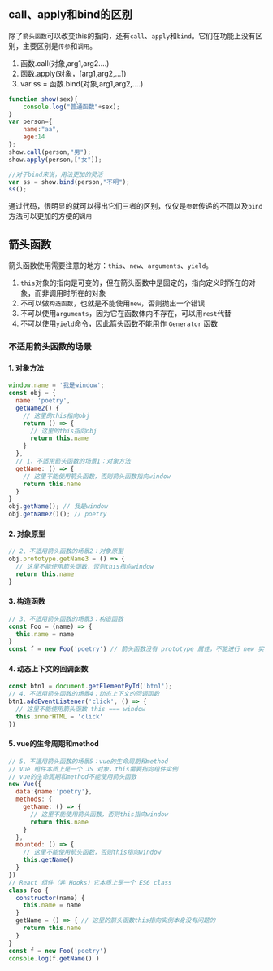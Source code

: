 ## call、apply和bind的区别

除了`箭头函数`可以改变this的指向，还有`call`、`apply`和`bind`。它们在功能上没有区别，主要区别是`传参`和`调用`。
1. 函数.call(对象,arg1,arg2....)
2. 函数.apply(对象，[arg1,arg2,...])
3. var ss = 函数.bind(对象,arg1,arg2,....)

```js
function show(sex){  
    console.log("普通函数"+sex);  
}  
var person={  
    name:"aa",  
    age:14  
};  
show.call(person,"男");  
show.apply(person,["女"]);  

//对于bind来说，用法更加的灵活  
var ss = show.bind(person,"不明");  
ss();  
```
通过代码，很明显的就可以得出它们三者的区别，仅仅是`参数`传递的不同以及`bind`方法可以更加的方便的`调用`

## 箭头函数

箭头函数使用需要注意的地方：`this`、`new`、`arguments`、`yield`。

1. `this`对象的指向是可变的，但在箭头函数中是固定的，指向定义时所在的对象，而非调用时所在的对象
2. 不可以做`构造函数`，也就是不能使用`new`，否则抛出一个错误
3. 不可以使用`arguments`，因为它在函数体内不存在，可以用`rest`代替
4. 不可以使用`yield`命令，因此箭头函数不能用作 `Generator` 函数

### 不适用箭头函数的场景

#### 1. 对象方法

```js
window.name = '我是window';
const obj = {
  name: 'poetry',
  getName2() {
    // 这里的this指向obj
    return () => {
      // 这里的this指向obj
      return this.name
    }
  },
  // 1、不适用箭头函数的场景1：对象方法
  getName: () => { 
    // 这里不能使用箭头函数，否则箭头函数指向window
    return this.name
  }
}
obj.getName(); // 我是window
obj.getName2()(); // poetry
```

#### 2. 对象原型

```js
// 2、不适用箭头函数的场景2：对象原型
obj.prototype.getName3 = () => { 
  // 这里不能使用箭头函数，否则this指向window
  return this.name
}
```

#### 3. 构造函数

```js
// 3、不适用箭头函数的场景3：构造函数
const Foo = (name) => { 
  this.name = name
}
const f = new Foo('poetry') // 箭头函数没有 prototype 属性，不能进行 new 实例化
```

#### 4. 动态上下文的回调函数

```js
const btn1 = document.getElementById('btn1');
// 4、不适用箭头函数的场景4：动态上下文的回调函数
btn1.addEventListener('click', () => { 
  // 这里不能使用箭头函数 this === window
  this.innerHTML = 'click'
})
```

#### 5. vue的生命周期和method

```js
// 5、不适用箭头函数的场景5：vue的生命周期和method
// Vue 组件本质上是一个 JS 对象，this需要指向组件实例
// vue的生命周期和method不能使用箭头函数
new Vue({
  data:{name:'poetry'},
  methods: { 
    getName: () => {
      // 这里不能使用箭头函数，否则this指向window
      return this.name
    }
  },
  mounted: () => {
    // 这里不能使用箭头函数，否则this指向window
    this.getName()
  }
})
// React 组件（非 Hooks）它本质上是一个 ES6 class
class Foo {
  constructor(name) {
    this.name = name
  }
  getName = () => { // 这里的箭头函数this指向实例本身没有问题的
    return this.name
  }
}
const f = new Foo('poetry') 
console.log(f.getName() )
```